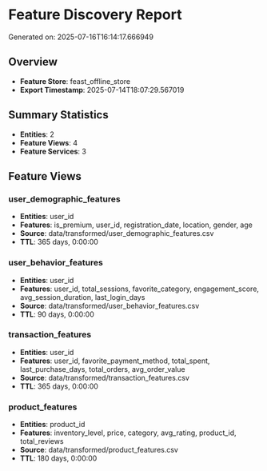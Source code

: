 # Feature Discovery Report

Generated on: 2025-07-16T16:14:17.666949

## Overview

- **Feature Store**: feast_offline_store
- **Export Timestamp**: 2025-07-14T18:07:29.567019

## Summary Statistics

- **Entities**: 2
- **Feature Views**: 4
- **Feature Services**: 3

## Feature Views

### user_demographic_features
- **Entities**: user_id
- **Features**: is_premium, user_id, registration_date, location, gender, age
- **Source**: data/transformed/user_demographic_features.csv
- **TTL**: 365 days, 0:00:00

### user_behavior_features
- **Entities**: user_id
- **Features**: user_id, total_sessions, favorite_category, engagement_score, avg_session_duration, last_login_days
- **Source**: data/transformed/user_behavior_features.csv
- **TTL**: 90 days, 0:00:00

### transaction_features
- **Entities**: user_id
- **Features**: user_id, favorite_payment_method, total_spent, last_purchase_days, total_orders, avg_order_value
- **Source**: data/transformed/transaction_features.csv
- **TTL**: 365 days, 0:00:00

### product_features
- **Entities**: product_id
- **Features**: inventory_level, price, category, avg_rating, product_id, total_reviews
- **Source**: data/transformed/product_features.csv
- **TTL**: 180 days, 0:00:00


